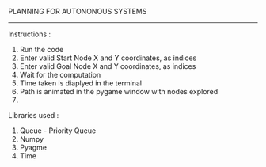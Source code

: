 
PLANNING FOR AUTONONOUS SYSTEMS
_____________________________________________________________________________

Instructions :

1. Run the code
2. Enter valid Start Node X and Y coordinates, as indices 
3. Enter valid Goal Node X and Y coordinates, as indices
4. Wait for the computation
5. Time taken is diaplyed in the terminal
6. Path is animated in the pygame window with nodes explored
7.

Libraries used :

1. Queue - Priority Queue
2. Numpy
3. Pyagme
4. Time
